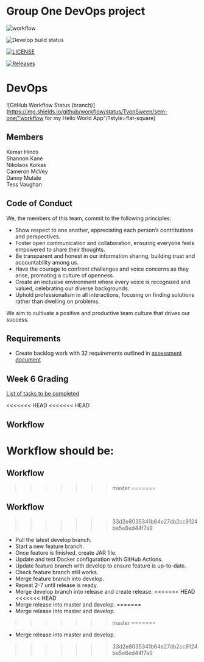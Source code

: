 # Group One DevOps project

![workflow](https://github.com/TvonSween/sem-one/actions/workflows/main.yml/badge.svg)

![Develop build status ](https://img.shields.io/github/actions/workflow/status/TvonSween/sem-one/main.yml)

[![LICENSE](https://img.shields.io/github/license/TvonSween/sem-one.svg?style=flat-square)](https://github.com/TvonSween/sem-one/blob/master/LICENSE)

[![Releases](https://img.shields.io/github/release/TvonSween/sem-one/all.svg?style=flat-square)](https://github.com/TvonSween/sem-one/releases)

# DevOps
![GitHub Workflow Status (branch)](https://img.shields.io/github/workflow/status/TvonSween/sem-one/"workflow for my Hello World App"/<branch>?style=flat-square)

## Members
Kemar Hinds  
Shannon Kane  
Nikolaos Koikas  
Cameron McVey  
Danny Mutale  
Tess Vaughan

## Code of Conduct
We, the members of this team, commit to the following principles:

* Show respect to one another, appreciating each person’s contributions and perspectives.
* Foster open communication and collaboration, ensuring everyone feels empowered to share their thoughts.
* Be transparent and honest in our information sharing, building trust and accountability among us.
* Have the courage to confront challenges and voice concerns as they arise, promoting a culture of openness.
* Create an inclusive environment where every voice is recognized and valued, celebrating our diverse backgrounds.
* Uphold professionalism in all interactions, focusing on finding solutions rather than dwelling on problems.

We aim to cultivate a positive and productive team culture that drives our success.

## Requirements
* Create backlog work with 32 requirements outlined in [assessment document](https://github.com/Kevin-Sim/SET09803-DevOps-Global-Online/tree/master/assessment)

## Week 6 Grading
[List of tasks to be completed](https://github.com/Kevin-Sim/SET09803-DevOps-Global-Online/blob/master/assessment/README.md#review-meeting--week-6)

<<<<<<< HEAD
<<<<<<< HEAD
## Workflow 
Workflow should be:
=======
## Workflow
>>>>>>> master
=======
## Workflow
>>>>>>> 33d2e8035341b64e27db2cc9124be5e6ed44f7a9
* Pull the latest develop branch. 
* Start a new feature branch. 
* Once feature is finished, create JAR file. 
* Update and test Docker configuration with GitHub Actions. 
* Update feature branch with develop to ensure feature is up-to-date. 
* Check feature branch still works. 
* Merge feature branch into develop. 
* Repeat 2-7 until release is ready. 
* Merge develop branch into release and create release. 
<<<<<<< HEAD
<<<<<<< HEAD
* Merge release into master and develop.
=======
* Merge release into master and develop.
>>>>>>> master
=======
* Merge release into master and develop.
>>>>>>> 33d2e8035341b64e27db2cc9124be5e6ed44f7a9
